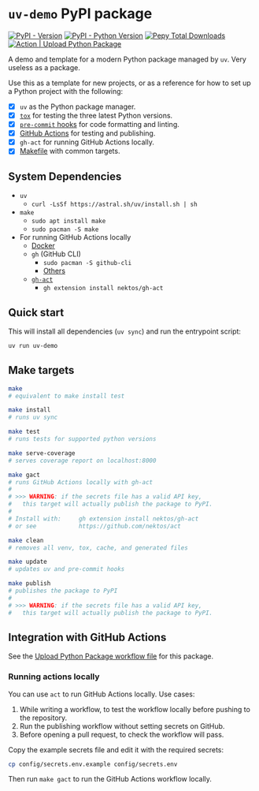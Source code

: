# `uv-demo` PyPI package

[![PyPI - Version](https://img.shields.io/pypi/v/uv-demo)](https://pypi.org/project/uv-demo/)
[![PyPI - Python Version](https://img.shields.io/pypi/pyversions/uv-demo)](https://pypi.org/project/uv-demo/)
[![Pepy Total Downloads](https://img.shields.io/pepy/dt/uv-demo)](https://pypi.org/project/uv-demo/)
[![Action | Upload Python Package](https://github.com/lucaspar/uv-demo/actions/workflows/python-publish.yaml/badge.svg)](https://github.com/lucaspar/uv-demo/actions/workflows/python-publish.yaml)

A demo and template for a modern Python package managed by `uv`. Very useless as a package.

Use this as a template for new projects, or as a reference for how to set up a Python project with the following:

+ [x] `uv` as the Python package manager.
+ [x] [`tox`](./tox.ini) for testing the three latest Python versions.
+ [x] [`pre-commit` hooks](./.pre-commit-config.yaml) for code formatting and linting.
+ [x] [GitHub Actions](./.github/workflows/) for testing and publishing.
+ [x] `gh-act` for running GitHub Actions locally.
+ [x] [Makefile](./makefile) with common targets.

## System Dependencies

+ `uv`
    + `curl -LsSf https://astral.sh/uv/install.sh | sh`
+ `make`
    + `sudo apt install make`
    + `sudo pacman -S make`
+ For running GitHub Actions locally
    + [Docker](https://docs.docker.com/desktop/install/linux/)
    + `gh` (GitHub CLI)
        + `sudo pacman -S github-cli`
        + [Others](https://github.com/cli/cli/blob/trunk/docs/install_linux.md)
    + [`gh-act`](https://github.com/nektos/gh-act)
        + `gh extension install nektos/gh-act`

## Quick start

This will install all dependencies (`uv sync`) and run the entrypoint script:

```bash
uv run uv-demo
```

## Make targets

```bash
make
# equivalent to make install test

make install
# runs uv sync

make test
# runs tests for supported python versions

make serve-coverage
# serves coverage report on localhost:8000

make gact
# runs GitHub Actions locally with gh-act
#
# >>> WARNING: if the secrets file has a valid API key,
#   this target will actually publish the package to PyPI.
#
# Install with:     gh extension install nektos/gh-act
# or see            https://github.com/nektos/act

make clean
# removes all venv, tox, cache, and generated files

make update
# updates uv and pre-commit hooks

make publish
# publishes the package to PyPI
#
# >>> WARNING: if the secrets file has a valid API key,
#   this target will actually publish the package to PyPI.
```

## Integration with GitHub Actions

See the [Upload Python Package workflow file](.github/workflows/python-publish.yaml) for this package.

### Running actions locally

You can use `act` to run GitHub Actions locally. Use cases:

1. While writing a workflow, to test the workflow locally before pushing to the repository.
2. Run the publishing workflow without setting secrets on GitHub.
3. Before opening a pull request, to check the workflow will pass.

Copy the example secrets file and edit it with the required secrets:

```bash
cp config/secrets.env.example config/secrets.env
```

Then run `make gact` to run the GitHub Actions workflow locally.
